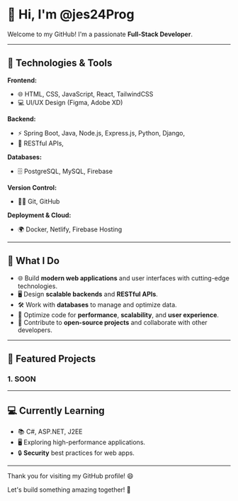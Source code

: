 # 👋 Hi, I'm @jes24Prog

Welcome to my GitHub! I'm a passionate **Full-Stack Developer**.

---

## 🔧 Technologies & Tools

**Frontend:**
- 🌐 HTML, CSS, JavaScript, React, TailwindCSS
- 💻 UI/UX Design (Figma, Adobe XD)

**Backend:**
- ⚡ Spring Boot, Java, Node.js, Express.js, Python, Django,
- 🔧 RESTful APIs,

**Databases:**
- 🗄️ PostgreSQL, MySQL, Firebase

**Version Control:**
- 🧑‍💻 Git, GitHub

**Deployment & Cloud:**
- 🌍 Docker, Netlify, Firebase Hosting

---

## 🌟 What I Do

- 🌐 Build **modern web applications** and user interfaces with cutting-edge technologies.
- 🖥️ Design **scalable backends** and **RESTful APIs**.
- 🛠️ Work with **databases** to manage and optimize data.
- 🚀 Optimize code for **performance**, **scalability**, and **user experience**.
- 🌱 Contribute to **open-source projects** and collaborate with other developers.

---

## 🚀 Featured Projects

### 1. **SOON**

---


## 💻 Currently Learning

- 📚 C#, ASP.NET, J2EE
- 🖥️ Exploring high-performance applications.
- 🔒 **Security** best practices for web apps.

---

Thank you for visiting my GitHub profile! 😄

Let's build something amazing together! 🚀
